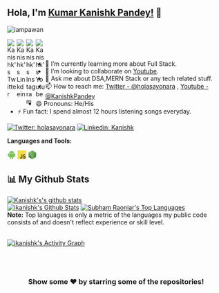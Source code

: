 ## Hola, I'm [Kumar Kanishk Pandey!](https://www.linkedin.com/in/kanishk-pandey-67329418b/) 👋

<p align="left"> <img src="https://komarev.com/ghpvc/?username=ikanishk&label=Views&color=blue&style=plastic" alt="iampawan" /> </p>

<a href="https://twitter.com/holasayonara">
  <img align="left" alt="Kanishk's Twitter" width="22px" src="https://cdn.jsdelivr.net/npm/simple-icons@v3/icons/twitter.svg" />
</a>
<a href="https://www.linkedin.com/in/kanishk-pandey-67329418b/">
  <img align="left" alt="Kanishk's Linkdein" width="22px" src="https://cdn.jsdelivr.net/npm/simple-icons@v3/icons/linkedin.svg" />
</a>

<a href="https://www.instagram.com/ikanishk__/">
  <img align="left" alt="Kanishk's Instagram" width="22px" src="https://cdn.jsdelivr.net/npm/simple-icons@v3/icons/instagram.svg" />
</a>

<a href="https://www.youtube.com/channel/UC-1fXRk2j-MvyFnmcayJw3g">
  <img align="left" alt="Kanishk's Youtube" width="22px" src="https://cdn.jsdelivr.net/npm/simple-icons@v3/icons/youtube.svg" />
</a>

<br/>
<br/>



- 🌱 I’m currently learning more about Full Stack.
- 👯 I’m looking to collaborate on [Youtube](https://www.youtube.com/channel/UC-1fXRk2j-MvyFnmcayJw3g).
- 💬 Ask me about DSA,MERN Stack or any tech related stuff.
- 📫 How to reach me: [Twitter - @holasayonara](https://twitter.com/holasayonara) , [Youtube - @KanishkPandey](https://www.youtube.com/channel/UC-1fXRk2j-MvyFnmcayJw3g)
- 😄 Pronouns: He/His
- ⚡ Fun fact: I spend almost 12 hours listening songs everyday.

[![Twitter: holasayonara](https://img.shields.io/twitter/follow/holasayonara?style=social)](https://twitter.com/holasayonara)
[![Linkedin: Kanishk](https://img.shields.io/badge/-ikanishk-blue?style=flat-square&logo=Linkedin&logoColor=white&link=https://www.linkedin.com/in/kanishk-pandey-67329418b/)](https://www.linkedin.com/in/kanishk-pandey-67329418b/)



**Languages and Tools:**  

<code><img height="20" src="https://raw.githubusercontent.com/github/explore/80688e429a7d4ef2fca1e82350fe8e3517d3494d/topics/android/android.png"></code>
<code><img height="20" src="https://raw.githubusercontent.com/github/explore/80688e429a7d4ef2fca1e82350fe8e3517d3494d/topics/javascript/javascript.png"></code>
<code><img height="20" src="https://raw.githubusercontent.com/github/explore/80688e429a7d4ef2fca1e82350fe8e3517d3494d/topics/nodejs/nodejs.png"></code>    

## 📊 My Github Stats

<a href="https://github.com/ikanishk">
 <img align="center" src="https://github-readme-stats.vercel.app/api?username=ikanishk&show_icons=true&theme=light&line_height=27" alt="Kanishk's's github stats"/>
</a>



  <br/>
    <a href="https://github.com/ikanishk/github-readme-stats"><img alt="ikanishk's Github Stats" src="https://github-readme-stats.vercel.app/api?username=ikanishk&show_icons=true&count_private=true&theme=react&hide_border=true&bg_color=0D1117" /></a>
  <a href="https://github.com/ikanishk/github-readme-stats"><img alt="Subham Raoniar's Top Languages" src="https://github-readme-stats.vercel.app/api/top-langs/?username=ikanishk&langs_count=8&count_private=true&layout=compact&theme=react&hide_border=true&bg_color=0D1117" /></a>
  <br/>
  <b>Note:</b> Top languages is only a metric of the languages my public code consists of and doesn't reflect experience or skill level.


<br/>
<br/>

<a href="https://github.com/ikanishk/github-readme-activity-graph"><img alt="ikanishk's Activity Graph" src="https://activity-graph.herokuapp.com/graph?username=ikanishk&bg_color=0D1117&color=5BCDEC&line=5BCDEC&point=FFFFFF&hide_border=true" /></a>

<br/>
<br/>


<div align="center">

### Show some ❤️ by starring some of the repositories!

</div>

